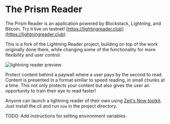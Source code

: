# The Prism Reader

The Prism Reader is an application powered by Blockstack, Lightning, and Bitcoin. Try it live on testnet!
[https://lightingreader.club](https://lightningreader.club)

This is a fork of the Lightning Reader project, building on top of the work originally done there,
while changing some of the functionality for more flexibility and user control.

![lightning reader preview](https://github.com/bucko13/prism/blob/master/preview.gif 'preview')

Protect content behind a paywall where a user pays by the second to
read. Content is presented in a format similar to speed reading, in
small chunks at a time. This not only protects your content but also
gives the user an opportunity to train their eye to read faster!

Anyone can launch a lightning reader of their own using [Zeit's Now toolkit](https://zeit.co/now). Just install the cli and run `now` in the project directory.

TODO: Add instructions for setting environment variables.
